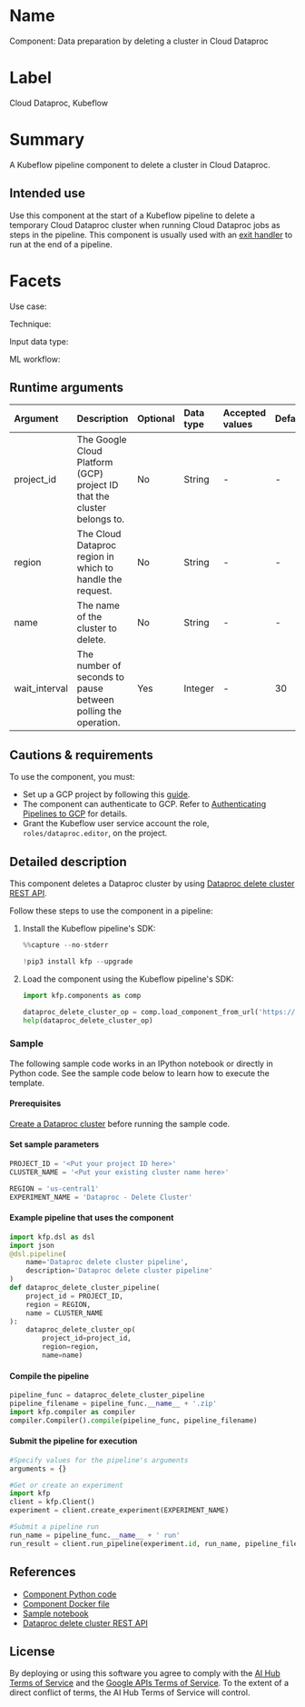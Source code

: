 
# Name

Component: Data preparation by deleting a cluster in Cloud Dataproc

# Label
Cloud Dataproc, Kubeflow


# Summary
A Kubeflow pipeline component to delete a cluster in Cloud Dataproc.

## Intended use
Use this component at the start of a Kubeflow pipeline to delete a temporary Cloud Dataproc cluster when running Cloud Dataproc jobs as steps in the pipeline. This component is usually used with an [exit handler](https://github.com/kubeflow/pipelines/blob/master/samples/core/exit_handler/exit_handler.py) to run at the end of a pipeline.

# Facets
<!--Make sure the asset has data for the following facets:
Use case
Technique
Input data type
ML workflow

The data must map to the acceptable values for these facets, as documented on the “taxonomy” sheet of go/aihub-facets
https://gitlab.aihub-content-external.com/aihubbot/kfp-components/commit/fe387ab46181b5d4c7425dcb8032cb43e70411c1
--->
Use case:

Technique: 

Input data type:

ML workflow: 

## Runtime arguments
| Argument | Description | Optional | Data type | Accepted values | Default |
|:----------|:-------------|:----------|:-----------|:-----------------|:---------|
| project_id | The Google Cloud Platform (GCP) project ID that the cluster belongs to. | No | String | - | -  |
| region | The Cloud Dataproc region in which to handle the request. | No | String | -  | -  |
| name | The name of the cluster to delete. | No | String |  - | -  |
| wait_interval | The number of seconds to pause between polling the operation. | Yes | Integer |  - | 30 |


## Cautions & requirements
To use the component, you must:
*   Set up a GCP project by following this [guide](https://cloud.google.com/dataproc/docs/guides/setup-project).
*   The component can authenticate to GCP. Refer to [Authenticating Pipelines to GCP](https://www.kubeflow.org/docs/gke/authentication-pipelines/) for details.
*   Grant the Kubeflow user service account the role, `roles/dataproc.editor`, on the project.

## Detailed description
This component deletes a Dataproc cluster by using [Dataproc delete cluster REST API](https://cloud.google.com/dataproc/docs/reference/rest/v1/projects.regions.clusters/delete).

Follow these steps to use the component in a pipeline:
1.  Install the Kubeflow pipeline's SDK:


    ```python
    %%capture --no-stderr

    !pip3 install kfp --upgrade
    ```

2. Load the component using the Kubeflow pipeline's SDK:


    ```python
    import kfp.components as comp

    dataproc_delete_cluster_op = comp.load_component_from_url('https://raw.githubusercontent.com/kubeflow/pipelines/1.7.0-rc.3/components/gcp/dataproc/delete_cluster/component.yaml')
    help(dataproc_delete_cluster_op)
    ```

### Sample

The following sample code works in an IPython notebook or directly in Python code. See the sample code below to learn how to execute the template.

#### Prerequisites

[Create a Dataproc cluster](https://cloud.google.com/dataproc/docs/guides/create-cluster) before running the sample code.

#### Set sample parameters


```python
PROJECT_ID = '<Put your project ID here>'
CLUSTER_NAME = '<Put your existing cluster name here>'

REGION = 'us-central1'
EXPERIMENT_NAME = 'Dataproc - Delete Cluster'
```

#### Example pipeline that uses the component


```python
import kfp.dsl as dsl
import json
@dsl.pipeline(
    name='Dataproc delete cluster pipeline',
    description='Dataproc delete cluster pipeline'
)
def dataproc_delete_cluster_pipeline(
    project_id = PROJECT_ID, 
    region = REGION,
    name = CLUSTER_NAME
):
    dataproc_delete_cluster_op(
        project_id=project_id, 
        region=region, 
        name=name)
```

#### Compile the pipeline


```python
pipeline_func = dataproc_delete_cluster_pipeline
pipeline_filename = pipeline_func.__name__ + '.zip'
import kfp.compiler as compiler
compiler.Compiler().compile(pipeline_func, pipeline_filename)
```

#### Submit the pipeline for execution


```python
#Specify values for the pipeline's arguments
arguments = {}

#Get or create an experiment
import kfp
client = kfp.Client()
experiment = client.create_experiment(EXPERIMENT_NAME)

#Submit a pipeline run
run_name = pipeline_func.__name__ + ' run'
run_result = client.run_pipeline(experiment.id, run_name, pipeline_filename, arguments)
```

## References

*   [Component Python code](https://github.com/kubeflow/pipelines/blob/master/components/gcp/container/component_sdk/python/kfp_component/google/dataproc/_delete_cluster.py)
*   [Component Docker file](https://github.com/kubeflow/pipelines/blob/master/components/gcp/container/Dockerfile)
*   [Sample notebook](https://github.com/kubeflow/pipelines/blob/master/components/gcp/dataproc/delete_cluster/sample.ipynb)
*   [Dataproc delete cluster REST API](https://cloud.google.com/dataproc/docs/reference/rest/v1/projects.regions.clusters/delete)


## License
By deploying or using this software you agree to comply with the [AI Hub Terms of Service](https://aihub.cloud.google.com/u/0/aihub-tos) and the [Google APIs Terms of Service](https://developers.google.com/terms/). To the extent of a direct conflict of terms, the AI Hub Terms of Service will control.
